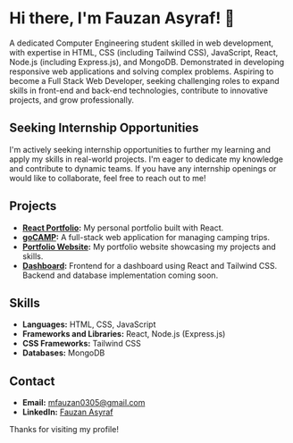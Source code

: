 # Hi there, I'm Fauzan Asyraf! 👋

A dedicated Computer Engineering student skilled in web development, with expertise in HTML, CSS (including Tailwind CSS), JavaScript, React, Node.js (including Express.js), and MongoDB. Demonstrated in developing responsive web applications and solving complex problems. Aspiring to become a Full Stack Web Developer, seeking challenging roles to expand skills in front-end and back-end technologies, contribute to innovative projects, and grow professionally.

## Seeking Internship Opportunities
I'm actively seeking internship opportunities to further my learning and apply my skills in real-world projects. I'm eager to dedicate my knowledge and contribute to dynamic teams. If you have any internship openings or would like to collaborate, feel free to reach out to me!

## Projects
- **[React Portfolio](https://github.com/brainsCollide/React-Porto):** My personal portfolio built with React.
- **[goCAMP](https://github.com/brainsCollide/goCAMP):** A full-stack web application for managing camping trips.
- **[Portfolio Website](https://devsoz.netlify.app/):** My portfolio website showcasing my projects and skills.
- **[Dashboard](https://github.com/brainsCollide/Dashboard):** Frontend for a dashboard using React and Tailwind CSS. Backend and database implementation coming soon.

## Skills
- **Languages:** HTML, CSS, JavaScript
- **Frameworks and Libraries:** React, Node.js (Express.js)
- **CSS Frameworks:** Tailwind CSS
- **Databases:** MongoDB

## Contact
- **Email:** [mfauzan0305@gmail.com](mailto:mfauzan0305@gmail.com)
- **LinkedIn:** [Fauzan Asyraf](https://www.linkedin.com/in/fauzan-asyraf)

Thanks for visiting my profile!
